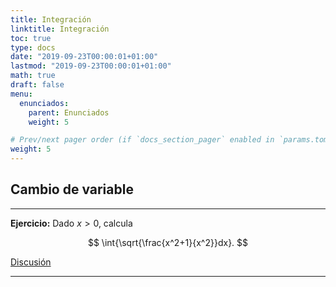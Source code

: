 ```yaml
---
title: Integración
linktitle: Integración
toc: true
type: docs
date: "2019-09-23T00:00:01+01:00"
lastmod: "2019-09-23T00:00:01+01:00"
math: true
draft: false
menu:
  enunciados:
    parent: Enunciados
    weight: 5

# Prev/next pager order (if `docs_section_pager` enabled in `params.toml`)
weight: 5
---
```


## Cambio de variable

---

**Ejercicio:** Dado $x>0$, calcula

$$
\int{\sqrt{\frac{x^2+1}{x^2}}dx}.
$$

[Discusión](/2019/09/23/comenzamos-nuevo-proyecto-de-problemas-de-oposicion/)

---
